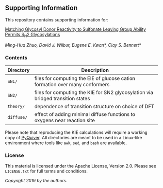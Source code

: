 ## Supporting Information

This repository contains supporting information for:<p>
<u>Matching Glycosyl Donor Reactivity to Sulfonate Leaving Group Ability Permits S<sub>N</sub>2 Glycosylations</u><p>

*Ming-Hua Zhuo, David J. Wilbur, Eugene E. Kwan\*, Clay S. Bennett\**

### Contents

| Directory  | Description |
| ------------- | ------------- |
| `SN1/` | files for computing the EIE of glucose cation formation over many conformers |
| `SN2/` | files for computing the KIE for SN2 glycosylation via bridged transition states |
| `theory/` | dependence of transition structure on choice of DFT|
| `diffuse/` | effect of adding minimal diffuse functions to oxygens near reaction site |

Please note that reproducing the KIE calculations will require a working copy of [PyQuiver](https://www.github.com/ekwan/PyQuiver).  All directories are meant to be used in a Linux-like environment where tools like `awk`, `sed`, and `bash` are available.

### License

This material is licensed under the Apache License, Version 2.0.  Please see `LICENSE.txt` for full terms and conditions.

*Copyright 2019 by the authors.*

